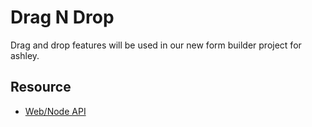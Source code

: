 # Drag N Drop
Drag and drop features will be used in our new form builder project for ashley.

## Resource
* [Web/Node API](https://developer.mozilla.org/en-US/docs/Web/API/Node/insertBefore)